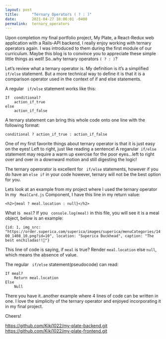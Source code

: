 ```yaml
---
layout: post
title:      "Ternary Operators ( ? : )"
date:       2021-04-27 18:06:01 -0400
permalink:  ternary_operators
---
```


Upon completion my final portfolio project, My Plate, a React-Redux web application with a Rails-API backend, I really enjoy working with ternary operators again. I was introduced to them during the first module of our curriculum. Maybe this blog is to convince you to appreciate these simple little things as well! So..why ternary operators `( ? : )`?


Let’s review what a ternary operator is.  My definition is it’s a simplified ` if/else` statement. But a more technical way to define it is that it is a comparison operator used in the context of if and else statements. 

A regular ` if/else` statement works like this:

```
If  conditional?
	action_if_true
else
	action_if_false
```

A ternary statement can bring this whole code onto one line with the following format:

`conditional ? action_if_true : action_if_false`

One of my first favorite things about ternary operator is that it is just easy on the eyes! Left to right, just like reading a sentence! A regarular` if/else` statement may require a warm up exercise for the poor eyes…left to right over and over in a downward motion and still digesting the logic! 

The ternary operorator is excellent for ` if/else` statements, however if you do have an ` else if ` in your code however, ternary will not be the best option for you. 

Lets look at an example from my project where I used the ternary operator
In my ` MealCard.js` Component, I have this line in my return value:

`<h2>{meal ? meal.location : null}</h2>`

What is ` meal`? If you ` console.log(meal)` in this file, you will see it is a meal object, below is an example:

`{id: 1, img_src: "https://order.superica.com/superica/images/superica/menuCategories/1400_1408_10.png?id=10", location: "Superica Buckhead", caption: "The best enchiladas!!🤤"}`

This line of code is saying, if `meal` is true? Render `meal.location` else `null`, which means the absence of value. 

The regular ` if/else` statement(pseudocode) can read:

```
If meal?
	Return meal.location
Else
	Null
```
		
There you have it..another example where 4 lines of code can be written in one. 
 I love the simplicity of the ternary operator and enjoyed incorporating it in my final project. 
 
 Cheers!
 
 https://github.com/Kiki1022/my-plate-backend.git
 https://github.com/Kiki1022/my-plate-frontend.git
 

